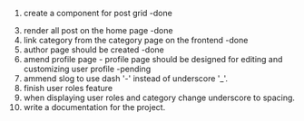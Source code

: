 1. create a component for post grid -done
<!-- 2. create a component post item template  -->
3. render all post on the home page -done
4. link category from the category page on the frontend -done
5. author page should be created -done
6. amend profile page - profile page should be designed for editing and customizing user profile -pending
7. ammend slog to use dash '-' instead of underscore '_'.
8. finish user roles feature
9. when displaying user roles and category change underscore to spacing.
10. write a documentation for the project.
